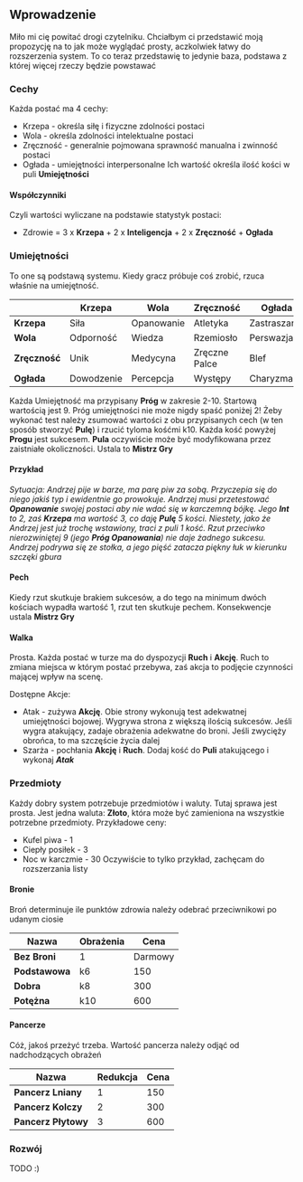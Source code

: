 ## Wprowadzenie
Miło mi cię powitać drogi czytelniku. Chciałbym ci przedstawić moją propozycję na to jak może wyglądać prosty, aczkolwiek łatwy do rozszerzenia system. To co teraz przedstawię to jedynie baza, podstawa z której więcej rzeczy będzie powstawać
### Cechy
Każda postać ma 4 cechy:
- Krzepa - określa siłę i fizyczne zdolności postaci
- Wola - określa zdolności intelektualne postaci
- Zręczność - generalnie pojmowana sprawność manualna i zwinność postaci
- Ogłada - umiejętności interpersonalne
Ich wartość określa ilość kości w puli __Umiejętności__

#### Współczynniki
Czyli wartości wyliczane na podstawie statystyk postaci:
- Zdrowie = 3 x **Krzepa** + 2 x **Inteligencja** + 2 x **Zręczność** + **Ogłada**

### Umiejętności
To one są podstawą systemu. Kiedy gracz próbuje coś zrobić, rzuca właśnie na umiejętność.

| |Krzepa|Wola|Zręczność|Ogłada|
|---|---|---|---|---|
|**Krzepa**|Siła|Opanowanie|Atletyka|Zastraszanie|
|**Wola**|Odporność|Wiedza|Rzemiosło|Perswazja|
|**Zręczność**|Unik|Medycyna|Zręczne Palce|Blef|
|**Ogłada**|Dowodzenie|Percepcja|Występy|Charyzma|

Każda Umiejętność ma przypisany **Próg** w zakresie 2-10. Startową wartością jest 9. Próg umiejętności nie może nigdy spaść poniżej 2!
Żeby wykonać test należy zsumować wartości z obu przypisanych cech (w ten sposób stworzyć **Pulę**) i rzucić tyloma kośćmi k10. Każda kość powyżej **Progu** jest sukcesem.
**Pula** oczywiście może być modyfikowana przez zaistniałe okoliczności. Ustala to **Mistrz Gry**

#### Przykład
*Sytuacja: Andrzej pije w barze, ma parę piw za sobą. Przyczepia się do niego jakiś typ i ewidentnie go prowokuje. Andrzej musi przetestować __Opanowanie__ swojej postaci aby nie wdać się w karczemną bójkę. Jego __Int__ to 2, zaś __Krzepa__ ma wartość 3, co daję __Pulę__ 5 kości. Niestety, jako że Andrzej jest już trochę wstawiony, traci z puli 1 kość. Rzut przeciwko nierozwiniętej 9 (jego __Próg Opanowania__) nie daje żadnego sukcesu. Andrzej podrywa się ze stołka, a jego pięść zatacza piękny łuk w kierunku szczęki gbura*

#### Pech
Kiedy rzut skutkuje brakiem sukcesów, a do tego na minimum dwóch kościach wypadła wartość 1, rzut ten skutkuje pechem. Konsekwencje ustala **Mistrz Gry**

#### Walka
Prosta. Każda postać w turze ma do dyspozycji **Ruch** i **Akcję**. Ruch to zmiana miejsca w którym postać przebywa, zaś akcja to podjęcie czynności mającej wpływ na scenę.

Dostępne Akcje:
- Atak - zużywa **Akcję**. Obie strony wykonują test adekwatnej umiejętności bojowej. Wygrywa strona z większą ilością sukcesów. Jeśli wygra atakujący, zadaje obrażenia adekwatne do broni. Jeśli zwycięży obrońca, to ma szczęście życia dalej
- Szarża - pochłania **Akcję** i **Ruch**. Dodaj kość do **Puli** atakującego i wykonaj _**Atak**_

### Przedmioty
Każdy dobry system potrzebuje przedmiotów i waluty. Tutaj sprawa jest prosta. Jest jedna waluta: **Złoto**, która może być zamieniona na wszystkie potrzebne przedmioty.
Przykładowe ceny:
- Kufel piwa - 1
- Ciepły posiłek - 3
- Noc w karczmie - 30
Oczywiście to tylko przykład, zachęcam do rozszerzania listy
#### Bronie
Broń determinuje ile punktów zdrowia należy odebrać przeciwnikowi po udanym ciosie

|Nazwa|Obrażenia|Cena|
|---|---|---|
|**Bez Broni**|1|Darmowy|
|**Podstawowa**|k6|150|
|**Dobra**|k8|300|
|**Potężna**|k10|600|

#### Pancerze
Cóż, jakoś przeżyć trzeba. Wartość pancerza należy odjąć od nadchodzących obrażeń

|Nazwa|Redukcja|Cena|
|---|---|---|
|**Pancerz Lniany**|1|150|
|**Pancerz Kolczy**|2|300|
|**Pancerz Płytowy**|3|600|


### Rozwój
TODO :)